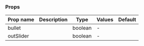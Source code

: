 ### Props

| Prop name | Description | Type    | Values | Default |
| --------- | ----------- | ------- | ------ | ------- |
| bullet    |             | boolean | -      |         |
| outSlider |             | boolean | -      |         |
